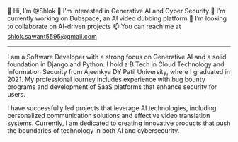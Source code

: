 👋 Hi, I’m @Shlok
👀 I’m interested in Generative AI and Cyber Security
🌱 I’m currently working on Dubspace, an AI video dubbing platform
💞️ I’m looking to collaborate on AI-driven projects
📫 You can reach me at shlok.sawant5595@gmail.com

------------------------------------------------------------------

I am a Software Developer with a strong focus on Generative AI and a solid foundation in Django and Python. I hold a B.Tech in Cloud Technology and Information Security from Ajeenkya DY Patil University, where I graduated in 2021. My professional journey includes experience with bug bounty programs and development of SaaS platforms that enhance security for users.

I have successfully led projects that leverage AI technologies, including personalized communication solutions and effective video translation systems. Currently, I am dedicated to creating innovative products that push the boundaries of technology in both AI and cybersecurity.
<!---
Shlok221B/Shlok221B is a ✨ special ✨ repository because its `README.md` (this file) appears on your GitHub profile.
You can click the Preview link to take a look at your changes.
--->
